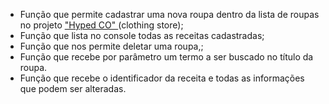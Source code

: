 <ul>
<li>Função que permite cadastrar uma nova roupa dentro
da lista de roupas no projeto <a href="https://github.com/Alchemist-developer/site-hyped"> "Hyped CO" </a>(clothing store); <br></li>
<li>Função que lista no console todas as receitas cadastradas;<br></li>
<li>Função que nos permite deletar uma roupa,;<br></li>
<li>Função que recebe por parâmetro um termo a ser buscado no título da roupa.<br></li>
<li>Função que recebe o identificador da receita e todas as informações que podem ser alteradas.</li></ul>
